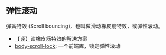 ## 弹性滚动

弹簧特效 (Scroll bouncing)，也叫做滑动橡皮筋特效，或弹性滚动。

- [【译】谈橡皮筋特效的解决方案](https://juejin.im/post/5b7ad44c518825430c7a5f9f)
- [body-scroll-lock](https://github.com/willmcpo/body-scroll-lock): 一个前端库，锁定弹性滚动
